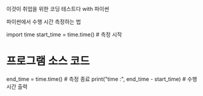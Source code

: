 이것이 취업을 위한 코딩 테스트다 with 파이썬

파이썬에서 수행 시간 측정하는 법

import time
start_time = time.time() # 측정 시작

# 프로그램 소스 코드
end_time = time.time() # 측정 종료
print("time :", end_time - start_time) # 수행 시간 출력
